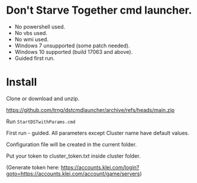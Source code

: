 # Don't Starve Together cmd launcher.

* No powershell used.
* No vbs used.
* No wmi used.
* Windows 7 unsupported (some patch needed).
* Windows 10 supported (build 17063 and above).
* Guided first run.

# Install
Clone or download and unzip. 

https://github.com/trng/dstcmdlauncher/archive/refs/heads/main.zip

Run `StartDSTwithParams.cmd`

First run - guided. All parameters except Cluster name have default values.

Configuration file will be created in the current folder.

Put your token to cluster_token.txt inside cluster folder.

(Generate token here: https://accounts.klei.com/login?goto=https://accounts.klei.com/account/game/servers)
